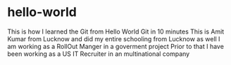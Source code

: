 # hello-world
This is how I learned the Git from Hello World Git in 10 minutes
This is Amit Kumar from Lucknow and did my entire schooling from Lucknow as well
I am working as a RollOut Manger in a goverment project
Prior to that I have been working as a US IT Recruiter in an multinational company
